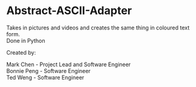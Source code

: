 # Abstract-ASCII-Adapter
Takes in pictures and videos and creates the same thing in coloured text form.  
Done in Python  

Created by:  

Mark Chen - Project Lead and Software Engineer  
Bonnie Peng - Software Engineer  
Ted Weng - Software Engineer

